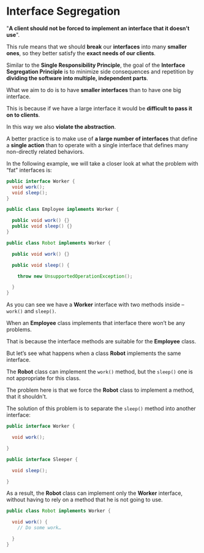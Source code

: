 # Interface Segregation

"**A client should not be forced to implement an interface that it doesn’t use**".

This rule means that we should **break** our **interfaces** into many **smaller ones**, so they better satisfy the **exact needs of our clients**.

Similar to the **Single Responsibility Principle**, the goal of the **Interface Segregation Principle** is to minimize side consequences and repetition by **dividing the software into multiple, independent parts**.

What we aim to do is to have **smaller interfaces** than to have one big interface.

This is because if we have a large interface it would be **difficult to pass it on to clients**.

In this way we also **violate the abstraction**.​

A better practice is to make use of **a large number of interfaces** that define a **single action** than to operate with a single interface that defines many non-directly related behaviors.

In the following example, we will take a closer look at what the problem with “fat” interfaces is:

```java
public interface Worker {​
  void work();​
  void sleep();​
}
```

```java
public class Employee implements Worker {​

  public void work() {}​
  public void sleep() {}​
}

```

```java
public class Robot implements Worker {​

  public void work() {}​

  public void sleep() { ​

    throw new UnsupportedOperationException();​

  }​
}
```

As you can see we have a **Worker** interface with two methods inside – `work()` and `sleep()`.​

When an **Employee** class implements that interface there won’t be any problems.

That is because the interface methods are suitable for the **Employee** class.​

But let’s see what happens when a class **Robot** implements the same interface.​

The **Robot** class can implement the `work()` method, but the `sleep()` one is not appropriate for this class.

The problem here is that we force the **Robot** class to implement a method, that it shouldn't.​

The solution of this problem is to separate the `sleep()` method into another interface:

```java
public interface Worker {​

  void work();​

}
```

```java
public interface Sleeper {​

  void sleep();​

}
```

As a result, the **Robot** class can implement only the **Worker** interface, without having to rely on a method that he is not going to use.​

```java
public class Robot implements Worker {​

  void work() { ​
    // Do some work… ​

  }​
}
```

​
